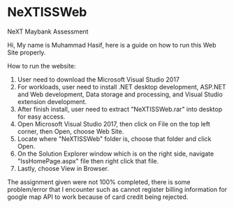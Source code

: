 # NeXTISSWeb
 NeXT Maybank Assessment
 
Hi, My name is Muhammad Hasif, here is a guide on how to run this Web Site properly.

How to run the website:
1) User need to download the Microsoft Visual Studio 2017
2) For workloads, user need to install .NET desktop development, ASP.NET and Web development, Data storage and processing, and Visual Studio extension development.
3) After finish install, user need to extract "NeXTISSWeb.rar" into desktop for easy access.
4) Open Microsoft Visual Studio 2017, then click on File on the top left corner, then Open, choose Web Site. 
5) Locate where "NeXTISSWeb" folder is, choose that folder and click Open.
6) On the Solution Explorer window which is on the right side, navigate "IssHomePage.aspx" file then right click that file.
7) Lastly, choose View in Browser.

The assignment given were not 100% completed, there is some problem/error that I encounter such as cannot register billing information for google map API to work because of card credit being rejected. 
